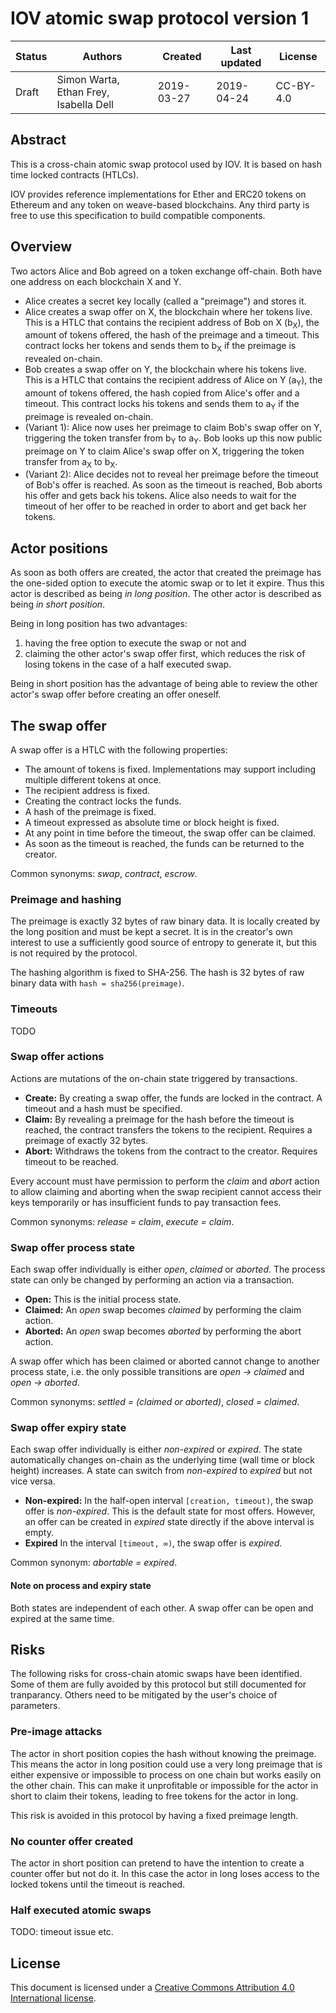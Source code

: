 # IOV atomic swap protocol version 1

| Status | Authors                                | Created    | Last updated | License   |
| ------ | -------------------------------------- | ---------- | ------------ | --------- |
| Draft  | Simon Warta, Ethan Frey, Isabella Dell | 2019-03-27 | 2019-04-24   | CC-BY-4.0 |

## Abstract

This is a cross-chain atomic swap protocol used by IOV. It is based on hash time
locked contracts (HTLCs).

IOV provides reference implementations for Ether and ERC20 tokens on Ethereum
and any token on weave-based blockchains. Any third party is free to use this
specification to build compatible components.

## Overview

Two actors Alice and Bob agreed on a token exchange off-chain. Both have one
address on each blockchain X and Y.

- Alice creates a secret key locally (called a "preimage") and stores it.
- Alice creates a swap offer on X, the blockchain where her tokens live. This is
  a HTLC that contains the recipient address of Bob on X (b<sub>X</sub>), the
  amount of tokens offered, the hash of the preimage and a timeout. This
  contract locks her tokens and sends them to b<sub>X</sub> if the preimage is
  revealed on-chain.
- Bob creates a swap offer on Y, the blockchain where his tokens live. This is a
  HTLC that contains the recipient address of Alice on Y (a<sub>Y</sub>), the
  amount of tokens offered, the hash copied from Alice's offer and a timeout.
  This contract locks his tokens and sends them to a<sub>Y</sub> if the preimage
  is revealed on-chain.
- (Variant 1): Alice now uses her preimage to claim Bob's swap offer on Y,
  triggering the token transfer from b<sub>Y</sub> to a<sub>Y</sub>. Bob looks
  up this now public preimage on Y to claim Alice's swap offer on X, triggering
  the token transfer from a<sub>X</sub> to b<sub>X</sub>.
- (Variant 2): Alice decides not to reveal her preimage before the timeout of
  Bob's offer is reached. As soon as the timeout is reached, Bob aborts his
  offer and gets back his tokens. Alice also needs to wait for the timeout of
  her offer to be reached in order to abort and get back her tokens.

## Actor positions

As soon as both offers are created, the actor that created the preimage has the
one-sided option to execute the atomic swap or to let it expire. Thus this actor
is described as being _in long position_. The other actor is described as being
_in short position_.

Being in long position has two advantages:

1. having the free option to execute the swap or not and
2. claiming the other actor's swap offer first, which reduces the risk of losing
   tokens in the case of a half executed swap.

Being in short position has the advantage of being able to review the other
actor's swap offer before creating an offer oneself.

## The swap offer

A swap offer is a HTLC with the following properties:

- The amount of tokens is fixed. Implementations may support including multiple
  different tokens at once.
- The recipient address is fixed.
- Creating the contract locks the funds.
- A hash of the preimage is fixed.
- A timeout expressed as absolute time or block height is fixed.
- At any point in time before the timeout, the swap offer can be claimed.
- As soon as the timeout is reached, the funds can be returned to the creator.

Common synonyms: _swap_, _contract_, _escrow_.

### Preimage and hashing

The preimage is exactly 32 bytes of raw binary data. It is locally created by
the long position and must be kept a secret. It is in the creator's own interest
to use a sufficiently good source of entropy to generate it, but this is not
required by the protocol.

The hashing algorithm is fixed to SHA-256. The hash is 32 bytes of raw binary
data with `hash = sha256(preimage)`.

### Timeouts

TODO

### Swap offer actions

Actions are mutations of the on-chain state triggered by transactions.

- **Create:** By creating a swap offer, the funds are locked in the contract. A
  timeout and a hash must be specified.
- **Claim:** By revealing a preimage for the hash before the timeout is reached,
  the contract transfers the tokens to the recipient. Requires a preimage of
  exactly 32 bytes.
- **Abort:** Withdraws the tokens from the contract to the creator. Requires
  timeout to be reached.

Every account must have permission to perform the _claim_ and _abort_ action to
allow claiming and aborting when the swap recipient cannot access their keys
temporarily or has insufficient funds to pay transaction fees.

Common synonyms: _release = claim_, _execute = claim_.

### Swap offer process state

Each swap offer individually is either _open_, _claimed_ or _aborted_. The
process state can only be changed by performing an action via a transaction.

- **Open:** This is the initial process state.
- **Claimed:** An _open_ swap becomes _claimed_ by performing the claim action.
- **Aborted:** An _open_ swap becomes _aborted_ by performing the abort action.

A swap offer which has been claimed or aborted cannot change to another process
state, i.e. the only possible transitions are _open → claimed_ and _open →
aborted_.

Common synonyms: _settled = (claimed or aborted)_, _closed = claimed_.

### Swap offer expiry state

Each swap offer individually is either _non-expired_ or _expired_. The state
automatically changes on-chain as the underlying time (wall time or block
height) increases. A state can switch from _non-expired_ to _expired_ but not
vice versa.

- **Non-expired:** In the half-open interval `[creation, timeout)`, the swap
  offer is _non-expired_. This is the default state for most offers. However, an
  offer can be created in _expired_ state directly if the above interval is
  empty.
- **Expired** In the interval `[timeout, ∞)`, the swap offer is _expired_.

Common synonym: _abortable = expired_.

#### Note on process and expiry state

Both states are independent of each other. A swap offer can be open and expired
at the same time.

## Risks

The following risks for cross-chain atomic swaps have been identified. Some of
them are fully avoided by this protocol but still documented for tranparancy.
Others need to be mitigated by the user's choice of parameters.

### Pre-image attacks

The actor in short position copies the hash without knowing the preimage. This
means the actor in long position could use a very long preimage that is either
expensive or impossible to process on one chain but works easily on the other
chain. This can make it unprofitable or impossible for the actor in short to
claim their tokens, leading to free tokens for the actor in long.

This risk is avoided in this protocol by having a fixed preimage length.

### No counter offer created

The actor in short position can pretend to have the intention to create a
counter offer but not do it. In this case the actor in long loses access to the
locked tokens until the timeout is reached.

### Half executed atomic swaps

TODO: timeout issue etc.

## License

This document is licensed under a
[Creative Commons Attribution 4.0 International license](https://creativecommons.org/licenses/by/4.0/).
